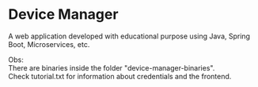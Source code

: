 # Device Manager

A web application developed with educational purpose using Java, Spring Boot, Microservices, etc.
<br/>

Obs:
<br/>
There are binaries inside the folder "device-manager-binaries". <br />
Check tutorial.txt for information about credentials and the frontend.
<br/><br/>
